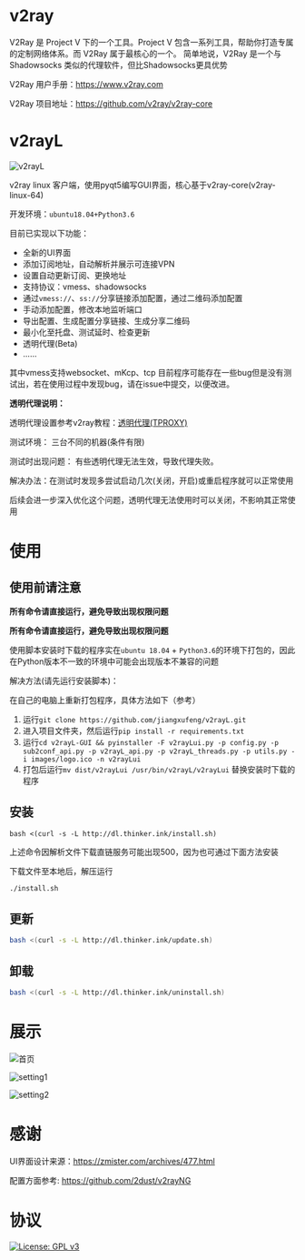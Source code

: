 # v2ray
V2Ray 是 Project V 下的一个工具。Project V 包含一系列工具，帮助你打造专属的定制网络体系。而 V2Ray 属于最核心的一个。 简单地说，V2Ray 是一个与 Shadowsocks 类似的代理软件，但比Shadowsocks更具优势

V2Ray 用户手册：https://www.v2ray.com

V2Ray 项目地址：https://github.com/v2ray/v2ray-core

# v2rayL

![v2rayL](http://cloud.thinker.ink/images/857633d396d9f89cc606c0666194f45f.png)

v2ray linux 客户端，使用pyqt5编写GUI界面，核心基于v2ray-core(v2ray-linux-64)

开发环境：`ubuntu18.04+Python3.6`

目前已实现以下功能：

- 全新的UI界面
- 添加订阅地址，自动解析并展示可连接VPN
- 设置自动更新订阅、更换地址
- 支持协议：vmess、shadowsocks
- 通过`vmess://`、`ss://`分享链接添加配置，通过二维码添加配置
- 手动添加配置，修改本地监听端口
- 导出配置、生成配置分享链接、生成分享二维码
- 最小化至托盘、测试延时、检查更新
- 透明代理(Beta)
- ......

其中vmess支持websocket、mKcp、tcp
目前程序可能存在一些bug但是没有测试出，若在使用过程中发现bug，请在issue中提交，以便改进。

**透明代理说明：**

透明代理设置参考v2ray教程：[透明代理(TPROXY)](https://guide.v2fly.org/app/tproxy.html)

测试环境： 三台不同的机器(条件有限)

测试时出现问题： 有些透明代理无法生效，导致代理失败。

解决办法：在测试时发现多尝试启动几次(关闭，开启)或重启程序就可以正常使用

后续会进一步深入优化这个问题，透明代理无法使用时可以关闭，不影响其正常使用
# 使用

## 使用前请注意

**所有命令请直接运行，避免导致出现权限问题**

**所有命令请直接运行，避免导致出现权限问题**

使用脚本安装时下载的程序实在`ubuntu 18.04` + `Python3.6`的环境下打包的，因此在Python版本不一致的环境中可能会出现版本不兼容的问题

解决方法(请先运行安装脚本)：

在自己的电脑上重新打包程序，具体方法如下（参考）
1. 运行`git clone https://github.com/jiangxufeng/v2rayL.git`
2. 进入项目文件夹，然后运行`pip install -r requirements.txt`
3. 运行`cd v2rayL-GUI && pyinstaller -F v2rayLui.py -p config.py -p sub2conf_api.py -p v2rayL_api.py -p v2rayL_threads.py -p utils.py -i images/logo.ico -n v2rayLui`
4. 打包后运行`mv dist/v2rayLui /usr/bin/v2rayL/v2rayLui` 替换安装时下载的程序

## 安装
```
bash <(curl -s -L http://dl.thinker.ink/install.sh)
```
上述命令因解析文件下载直链服务可能出现500，因为也可通过下面方法安装

下载文件至本地后，解压运行
``` bash
./install.sh
``` 

## 更新
``` bash
bash <(curl -s -L http://dl.thinker.ink/update.sh)
```

## 卸载
``` bash
bash <(curl -s -L http://dl.thinker.ink/uninstall.sh)
```

# 展示

![首页](http://cloud.thinker.ink/download/a043a08860f239f8d0cbeb2dc2a5b6d5.png)

![setting1](http://cloud.thinker.ink/images/617ce660cc4a2a22bd275d73d0d7c616.png)

![setting2](http://cloud.thinker.ink/images/8835526765d479143879c08fe1ecb8a4.png)

# 感谢

UI界面设计来源：https://zmister.com/archives/477.html

配置方面参考: https://github.com/2dust/v2rayNG

# 协议

[![License: GPL v3](https://img.shields.io/badge/License-GPL%20v3-blue.svg)](https://www.gnu.org/licenses/gpl-3.0)


